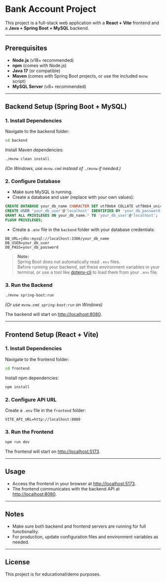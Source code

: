 # Bank Account Project

This project is a full-stack web application with a **React + Vite** frontend and a **Java + Spring Boot + MySQL** backend.

---

## Prerequisites

- **Node.js** (v18+ recommended)
- **npm** (comes with Node.js)
- **Java 17** (or compatible)
- **Maven** (comes with Spring Boot projects, or use the included `mvnw` script)
- **MySQL Server** (v8+ recommended)

---

## Backend Setup (Spring Boot + MySQL)

### 1. Install Dependencies

Navigate to the backend folder:

```sh
cd backend
```

Install Maven dependencies:

```sh
./mvnw clean install
```
*(On Windows, use `mvnw.cmd` instead of `./mvnw` if needed.)*

### 2. Configure Database

- Make sure MySQL is running.
- Create a database and user (replace with your own values):

```sql
CREATE DATABASE your_db_name CHARACTER SET utf8mb4 COLLATE utf8mb4_unicode_ci;
CREATE USER 'your_db_user'@'localhost' IDENTIFIED BY 'your_db_password';
GRANT ALL PRIVILEGES ON your_db_name.* TO 'your_db_user'@'localhost';
FLUSH PRIVILEGES;
```

- Create a `.env` file in the `backend` folder with your database credentials:

```properties
DB_URL=jdbc:mysql://localhost:3306/your_db_name
DB_USER=your_db_user
DB_PASS=your_db_password
```

> **Note:**  
> Spring Boot does not automatically read `.env` files.  
> Before running your backend, set these environment variables in your terminal, or use a tool like [dotenv-cli](https://www.npmjs.com/package/dotenv-cli) to load them from your `.env` file.

### 3. Run the Backend

```sh
./mvnw spring-boot:run
```
*(Or use `mvnw.cmd spring-boot:run` on Windows)*

The backend will start on [http://localhost:8080](http://localhost:8080).

---

## Frontend Setup (React + Vite)

### 1. Install Dependencies

Navigate to the frontend folder:

```sh
cd frontend
```

Install npm dependencies:

```sh
npm install
```

### 2. Configure API URL

Create a `.env` file in the `frontend` folder:

```
VITE_API_URL=http://localhost:8080
```

### 3. Run the Frontend

```sh
npm run dev
```

The frontend will start on [http://localhost:5173](http://localhost:5173).

---

## Usage

- Access the frontend in your browser at [http://localhost:5173](http://localhost:5173).
- The frontend communicates with the backend API at [http://localhost:8080](http://localhost:8080).

---

## Notes

- Make sure both backend and frontend servers are running for full functionality.
- For production, update configuration files and environment variables as needed.

---

## License

This project is for educational/demo purposes.
